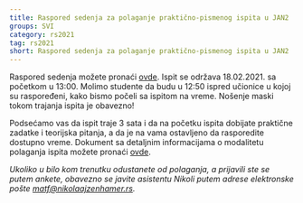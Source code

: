 ```yaml
---
title: Raspored sedenja za polaganje praktično-pismenog ispita u JAN2
groups: SVI
category: rs2021
tag: rs2021
short: Raspored sedenja za polaganje praktično-pismenog ispita u JAN2
---
```


Raspored sedenja možete pronaći [ovde](/zvanicna-stranica/files/2020.2021/raspored-sedenja/jan2.pdf). Ispit se održava 18.02.2021. sa početkom u 13:00. Molimo studente da budu u 12:50 ispred učionice u kojoj su raspoređeni, kako bismo počeli sa ispitom na vreme. Nošenje maski tokom trajanja ispita je obavezno!

Podsećamo vas da ispit traje 3 sata i da na početku ispita dobijate praktične zadatke i teorijska pitanja, a da je na vama ostavljeno da rasporedite dostupno vreme. Dokument sa detaljnim informacijama o modalitetu polaganja ispita možete pronaći [ovde](/zvanicna-stranica/files/2020.2021/Ispit.2020.2021.pdf).

_Ukoliko u bilo kom trenutku odustanete od polaganja, a prijavili ste se putem ankete, obavezno se javite asistentu Nikoli putem adrese elektronske pošte matf@nikolaajzenhamer.rs._
